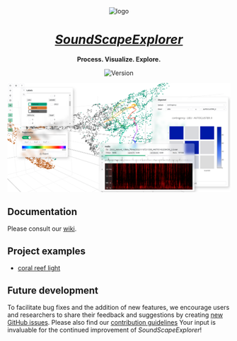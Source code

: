 <div align="center">

<img alt="logo" width="200px" src="https://i.imgur.com/ZFnumtY.png">

# [_SoundScapeExplorer_](https://sound-scape-explorer.github.io/sound-scape-explorer/)

**Process. Visualize. Explore.**

![Version](https://img.shields.io/github/package-json/v/sound-scape-explorer/sound-scape-explorer)

![](examples/images/demo.png)

</div>

## Documentation

Please consult our [wiki](https://github.com/sound-scape-explorer/sound-scape-explorer/wiki#documentation).

## Project examples

- [coral reef light](https://github.com/sound-scape-explorer/sound-scape-explorer/tree/main/examples/campaigns/coral-reef-light)

## Future development

To facilitate bug fixes and the addition of new features, we encourage users
and researchers to share their feedback and suggestions by creating [new GitHub
issues](https://github.com/sound-scape-explorer/sound-scape-explorer/issues/new/choose).
Please also find our [contribution
guidelines](https://github.com/sound-scape-explorer/sound-scape-explorer/blob/main/.github/CONTRIBUTING.md)
Your input is invaluable for the continued improvement of _SoundScapeExplorer_!
